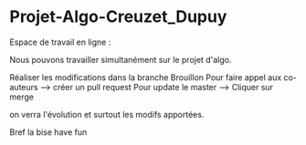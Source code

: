# Projet-Algo-Creuzet_Dupuy


Espace de travail en ligne :

Nous pouvons travailler simultanément sur le projet d'algo.

Réaliser les modifications dans la branche Brouillon
Pour faire appel aux co-auteurs --> créer un pull request
Pour update le master --> Cliquer sur merge

on verra l'évolution et surtout les modifs apportées.

Bref la bise have fun
